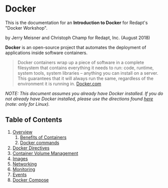 # Docker
This is the documentation for an **Introduction to Docker** for Redapt's "Docker Workshop".

by Jerry Meisner and Christoph Champ for Redapt, Inc. (August 2018)

**Docker** is an open-source project that automates the deployment of applications inside software containers.
> Docker containers wrap up a piece of software in a complete filesystem that contains everything it needs to run: code, runtime, system tools, system libraries – anything you can install on a server. This guarantees that it will always run the same, regardless of the environment it is running in. [Docker.com](https://www.docker.com/what-docker)

*NOTE: This document assumes you already have Docker installed. If you do not already have Docker installed, please use the directions found [here](INSTALL.md) (note: only for Linux).*

## Table of Contents

1. [Overview](01_overview/README.md)
    1. [Benefits of Containers](01_benefits_of_containers.md)
    2. [Docker commands](02_docker_commands.md)
2. [Docker Directives](02_docker_directives/README.md)
3. [Container Volume Management](03_container_volume_management/README.md)
4. [Images](04_images/README.md)
5. [Networking](05_networking/README.md)
6. [Monitoring](06_monitoring/README.md)
7. [Events](07_events/README.md)
8. [Docker Compose](08_docker_compose/README.md)
